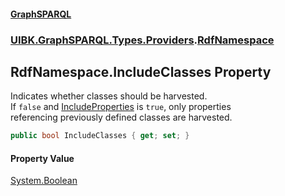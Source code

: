 #### [GraphSPARQL](./index.md 'index')
### [UIBK.GraphSPARQL.Types.Providers](./UIBK-GraphSPARQL-Types-Providers.md 'UIBK.GraphSPARQL.Types.Providers').[RdfNamespace](./UIBK-GraphSPARQL-Types-Providers-RdfNamespace.md 'UIBK.GraphSPARQL.Types.Providers.RdfNamespace')
## RdfNamespace.IncludeClasses Property
Indicates whether classes should be harvested.  
If `false` and [IncludeProperties](./UIBK-GraphSPARQL-Types-Providers-RdfNamespace-IncludeProperties.md 'UIBK.GraphSPARQL.Types.Providers.RdfNamespace.IncludeProperties') is `true`, only properties  
referencing previously defined classes are harvested.  
```csharp
public bool IncludeClasses { get; set; }
```
#### Property Value
[System.Boolean](https://docs.microsoft.com/en-us/dotnet/api/System.Boolean 'System.Boolean')  
